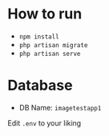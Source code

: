 # How to run

- `npm install`
- `php artisan migrate`
- `php artisan serve`

# Database
- DB Name: `imagetestapp1`

Edit `.env` to your liking
